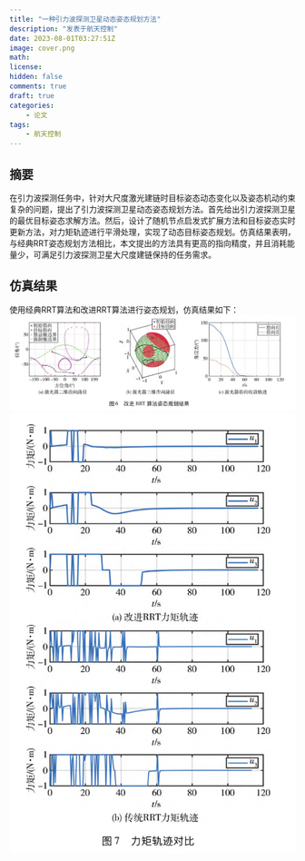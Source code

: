 ```yaml
---
title: "一种引力波探测卫星动态姿态规划方法"
description: "发表于航天控制"
date: 2023-08-01T03:27:51Z
image: cover.png
math: 
license: 
hidden: false
comments: true
draft: true
categories:
    - 论文
tags:
    - 航天控制
---
```


## 摘要

在引力波探测任务中，针对大尺度激光建链时目标姿态动态变化以及姿态机动约束复杂的问题，提出了引力波探测卫星动态姿态规划方法。首先给出引力波探测卫星的最优目标姿态求解方法。然后，设计了随机节点启发式扩展方法和目标姿态实时更新方法，对力矩轨迹进行平滑处理，实现了动态目标姿态规划。仿真结果表明，与经典RRT姿态规划方法相比，本文提出的方法具有更高的指向精度，并且消耗能量少，可满足引力波探测卫星大尺度建链保持的任务需求。

## 仿真结果

使用经典RRT算法和改进RRT算法进行姿态规划，仿真结果如下：
![路径对比图](path_compare.png)
![力矩对比图](u_compare.png)

